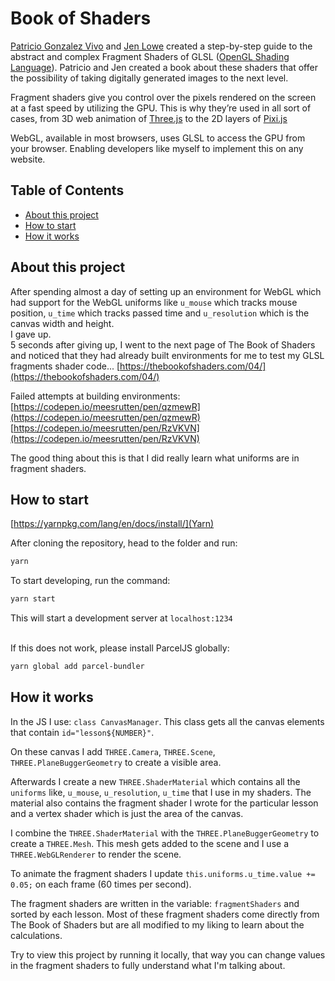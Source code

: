 # Book of Shaders

[Patricio Gonzalez Vivo](https://github.com/patriciogonzalezvivo/) and [Jen Lowe](http://jenlowe.net/) created a step-by-step guide to the abstract and complex Fragment Shaders of GLSL ([OpenGL Shading Language](https://en.wikipedia.org/wiki/OpenGL_Shading_Language/)). Patricio and Jen created a book about these shaders that offer the possibility of taking digitally generated images to the next level.

Fragment shaders give you control over the pixels rendered on the screen at a fast speed by utilizing the GPU. This is why they’re used in all sort of cases, from 3D web animation of [Three.js](https://threejs.org/) to the 2D layers of [Pixi.js](https://www.pixijs.com/)

WebGL, available in most browsers, uses GLSL to access the GPU from your browser. Enabling developers like myself to implement this on any website. 

## Table of Contents
- [About this project](#about-this-project)
- [How to start](#how-to-start)
- [How it works](#how-it-works)

## About this project

After spending almost a day of setting up an environment for WebGL which had support for the WebGL uniforms like `u_mouse` which tracks mouse position, `u_time` which tracks passed time and `u_resolution` which is the canvas width and height. \
I gave up. \
5 seconds after giving up, I went to the next page of The Book of Shaders and noticed that they had already built environments for me to test my GLSL fragments shader code...
[https://thebookofshaders.com/04/](https://thebookofshaders.com/04/) 

Failed attempts at building environments: \
[https://codepen.io/meesrutten/pen/qzmewR](https://codepen.io/meesrutten/pen/qzmewR) \
[https://codepen.io/meesrutten/pen/RzVKVN](https://codepen.io/meesrutten/pen/RzVKVN)

The good thing about this is that I did really learn what uniforms are in fragment shaders.

## How to start
[https://yarnpkg.com/lang/en/docs/install/](Yarn)

After cloning the repository, head to the folder and run:

```sh
yarn
```

To start developing, run the command:

```sh
yarn start
```

This will start a development server at ```localhost:1234```

\
If this does not work, please install ParcelJS globally:

```sh
yarn global add parcel-bundler
```

## How it works

In the JS I use: `class CanvasManager`. This class gets all the canvas elements that contain `id="lesson${NUMBER}"`.

On these canvas I add `THREE.Camera`, `THREE.Scene`, `THREE.PlaneBuggerGeometry` to create a visible area.

Afterwards I create a new `THREE.ShaderMaterial` which contains all the `uniforms` like, `u_mouse`, `u_resolution`, `u_time` that I use in my shaders. The material also contains the fragment shader I wrote for the particular lesson and a vertex shader which is just the area of the canvas.

I combine the `THREE.ShaderMaterial` with the `THREE.PlaneBuggerGeometry` to create a `THREE.Mesh`. This mesh gets added to the scene and I use a `THREE.WebGLRenderer` to render the scene. 

To animate the fragment shaders I update `this.uniforms.u_time.value += 0.05;` on each frame (60 times per second).

The fragment shaders are written in the variable: `fragmentShaders` and sorted by each lesson.
Most of these fragment shaders come directly from The Book of Shaders but are all modified to my liking to learn about the calculations.

Try to view this project by running it locally, that way you can change values in the fragment shaders to fully understand what I'm talking about.